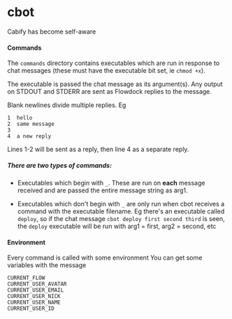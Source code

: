 # cbot
Cabify has become self-aware

#### Commands

The `commands` directory contains executables which are run in response to chat messages (these must have the executable bit set, ie `chmod +x`).

The executable is passed the chat message as its argument(s). Any output on STDOUT and STDERR are sent as Flowdock replies to the message. 

Blank newlines divide multiple replies. Eg

```
1  hello
2  same message
3  
4  a new reply
```

Lines 1-2 will be sent as a reply, then line 4 as a separate reply.

##### There are two types of commands:

 * Executables which begin with `_`. These are run on **each** message received and are passed the entire message string as arg1.

 * Executables which don't begin with `_` are only run when cbot receives a command with the executable filename. Eg there's an executable called `deploy`, so if the chat message `cbot deploy first second third` is seen, the `deploy` executable will be run with arg1 = first, arg2 = second, etc

 #### Environment
  Every command is called with some environment
  You can get some variables with the message
  ```
  CURRENT_FLOW
  CURRENT_USER_AVATAR
  CURRENT_USER_EMAIL
  CURRENT_USER_NICK
  CURRENT_USER_NAME
  CURRENT_USER_ID
  ```